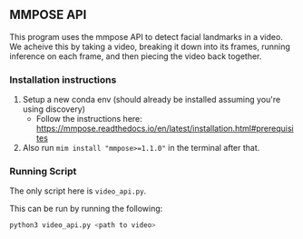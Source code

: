 ## MMPOSE API

This program uses the mmpose API to detect facial landmarks in a video. We acheive this by taking a video, breaking it down into its frames, running inference on each frame, and then piecing the video back together.

### Installation instructions
1. Setup a new conda env (should already be installed assuming you're using discovery)
    - Follow the instructions here: https://mmpose.readthedocs.io/en/latest/installation.html#prerequisites
2. Also run `mim install "mmpose>=1.1.0"` in the terminal after that.

### Running Script
The only script here is `video_api.py`.

This can be run by running the following:
```Bash
python3 video_api.py <path to video>
```
